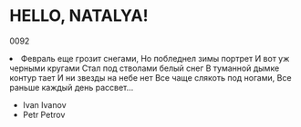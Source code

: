 # HELLO, NATALYA!
0092
<li>Февраль еще грозит снегами,
Но побледнел зимы портрет
И вот уж черными кругами
Стал под стволами белый снег
В туманной дымке контур тает
И ни звезды на небе нет
Все чаще слякоть под ногами,
Все раньше каждый день рассвет...</li>
<ul class="students">
        <li class="studentsfio">Ivan Ivanov</li>
        <li class="studentsfio">Petr Petrov</li>
    </ul>
